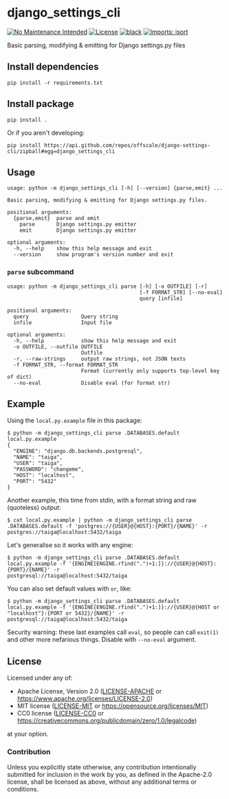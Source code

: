 django_settings_cli
===================
[![No Maintenance Intended](http://unmaintained.tech/badge.svg)](http://unmaintained.tech)
[![License](https://img.shields.io/badge/license-Apache--2.0%20OR%20MIT-blue.svg)](https://opensource.org/licenses/Apache-2.0)
[![black](https://img.shields.io/badge/code%20style-black-000000.svg)](https://github.com/psf/black)
[![Imports: isort](https://img.shields.io/badge/%20imports-isort-%231674b1?style=flat&labelColor=ef8336)](https://pycqa.github.io/isort)

Basic parsing, modifying & emitting for Django settings.py files

## Install dependencies

    pip install -r requirements.txt

## Install package

    pip install .

Or if you aren't developing:

    pip install https://api.github.com/repos/offscale/django-settings-cli/zipball#egg=django_settings_cli

## Usage

    usage: python -m django_settings_cli [-h] [--version] {parse,emit} ...
    
    Basic parsing, modifying & emitting for Django settings.py files.
    
    positional arguments:
      {parse,emit}  parse and emit
        parse       Django settings.py emitter
        emit        Django settings.py emitter
    
    optional arguments:
      -h, --help    show this help message and exit
      --version     show program's version number and exit

### `parse` subcommand

    usage: python -m django_settings_cli parse [-h] [-o OUTFILE] [-r]
                                               [-f FORMAT_STR] [--no-eval]
                                               query [infile]
    
    positional arguments:
      query                 Query string
      infile                Input file
    
    optional arguments:
      -h, --help            show this help message and exit
      -o OUTFILE, --outfile OUTFILE
                            Outfile
      -r, --raw-strings     output raw strings, not JSON texts
      -f FORMAT_STR, --format FORMAT_STR
                            Format (currently only supports top-level key of dict)
      --no-eval             Disable eval (for format str)

## Example

Using the `local.py.example` file in this package:

    $ python -m django_settings_cli parse .DATABASES.default local.py.example
    {
      "ENGINE": "django.db.backends.postgresql",
      "NAME": "taiga",
      "USER": "taiga",
      "PASSWORD": "changeme",
      "HOST": "localhost",
      "PORT": "5432"
    }

Another example, this time from stdin, with a format string and raw (quoteless) output:

    $ cat local.py.example | python -m django_settings_cli parse .DATABASES.default -f 'postgres://{USER}@{HOST}:{PORT}/{NAME}' -r
    postgres://taiga@localhost:5432/taiga

Let's generalise so it works with any engine:

    $ python -m django_settings_cli parse .DATABASES.default local.py.example -f '{ENGINE[ENGINE.rfind(".")+1:]}://{USER}@{HOST}:{PORT}/{NAME}' -r
    postgresql://taiga@localhost:5432/taiga

You can also set default values with `or`, like:

    $ python -m django_settings_cli parse .DATABASES.default local.py.example -f '{ENGINE[ENGINE.rfind(".")+1:]}://{USER}@{HOST or "localhost"}:{PORT or 5432}/{NAME}' -r
    postgresql://taiga@localhost:5432/taiga

Security warning: these last examples call `eval`, so people can call `exit(1)` and other more nefarious things. Disable with `--no-eval` argument.

## License

Licensed under any of:

- Apache License, Version 2.0 ([LICENSE-APACHE](LICENSE-APACHE) or <https://www.apache.org/licenses/LICENSE-2.0>)
- MIT license ([LICENSE-MIT](LICENSE-MIT) or <https://opensource.org/licenses/MIT>)
- CC0 license ([LICENSE-CC0](LICENSE-CC0) or <https://creativecommons.org/publicdomain/zero/1.0/legalcode>)

at your option.

### Contribution

Unless you explicitly state otherwise, any contribution intentionally submitted
for inclusion in the work by you, as defined in the Apache-2.0 license, shall be
licensed as above, without any additional terms or conditions.
